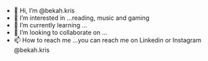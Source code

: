 - 👋 Hi, I’m @bekah.kris
- 👀 I’m interested in ...reading, music and gaming
- 🌱 I’m currently learning ...
- 💞️ I’m looking to collaborate on ...
- 📫 How to reach me ...you can reach me on Linkedin or Instagram @bekah.kris
<!---
BeccaCS/BeccaCS is a ✨ special ✨ repository because its `README.md` (this file) appears on your GitHub profile.
You can click the Preview link to take a look at your changes.
--->

